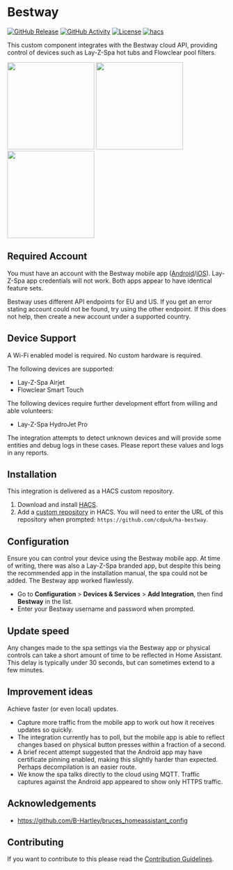 # Bestway

[![GitHub Release][releases-shield]][releases]
[![GitHub Activity][commits-shield]][commits]
[![License][license-shield]](LICENSE)
[![hacs][hacsbadge]][hacs]

This custom component integrates with the Bestway cloud API, providing control of devices such as Lay-Z-Spa hot tubs and Flowclear pool filters.

<p float="left">
  <img src="images/demo-thermostat.png" width="200" />
  <img src="images/demo-controls.png" width="200" />
  <img src="images/demo-diagnostic.png" width="200" />
</p>

## Required Account

You must have an account with the Bestway mobile app ([Android][bestway-android]/[iOS][bestway-ios]). Lay-Z-Spa app credentials will not work. Both apps appear to have identical feature sets.

Bestway uses different API endpoints for EU and US. If you get an error stating account could not be found, try using the other endpoint. If this does not help, then create a new account under a supported country.


## Device Support

A Wi-Fi enabled model is required. No custom hardware is required.

The following devices are supported:

* Lay-Z-Spa Airjet
* Flowclear Smart Touch

The following devices require further development effort from willing and able volunteers:

* Lay-Z-Spa HydroJet Pro

The integration attempts to detect unknown devices and will provide some entities and debug logs in these cases. Please report these values and logs in any reports.

## Installation

This integration is delivered as a HACS custom repository.

1. Download and install [HACS][hacs-download].
2. Add a [custom repository][hacs-custom] in HACS. You will need to enter the URL of this repository when prompted: `https://github.com/cdpuk/ha-bestway`.

## Configuration

Ensure you can control your device using the Bestway mobile app. At time of writing, there was also a Lay-Z-Spa branded app, but despite this being the recommended app in the installation manual, the spa could not be added. The Bestway app worked flawlessly.

* Go to **Configuration** > **Devices & Services** > **Add Integration**, then find **Bestway** in the list.
* Enter your Bestway username and password when prompted.

## Update speed

Any changes made to the spa settings via the Bestway app or physical controls can take a short amount of time to be reflected in Home Assistant. This delay is typically under 30 seconds, but can sometimes extend to a few minutes.

## Improvement ideas

Achieve faster (or even local) updates.
* Capture more traffic from the mobile app to work out how it receives updates so quickly.
* The integration currently has to poll, but the mobile app is able to reflect changes based on physical button presses within a fraction of a second.
* A brief recent attempt suggested that the Android app may have certificate pinning enabled, making this slightly harder than expected. Perhaps decompilation is an easier route.
* We know the spa talks directly to the cloud using MQTT. Traffic captures against the Android app appeared to show only HTTPS traffic.

## Acknowledgements

* https://github.com/B-Hartley/bruces_homeassistant_config

## Contributing

If you want to contribute to this please read the [Contribution Guidelines](CONTRIBUTING.md).

[commits-shield]: https://img.shields.io/github/commit-activity/y/cdpuk/ha-bestway.svg?style=for-the-badge
[commits]: https://github.com/cdpuk/ha-bestway/commits/main
[hacs]: https://github.com/custom-components/hacs
[hacsbadge]: https://img.shields.io/badge/HACS-Custom-orange.svg?style=for-the-badge
[license-shield]: https://img.shields.io/github/license/cdpuk/ha-bestway.svg?style=for-the-badge
[releases-shield]: https://img.shields.io/github/release/cdpuk/ha-bestway.svg?style=for-the-badge
[releases]: https://github.com/cdpuk/ha-bestway/releases
[hacs-download]: https://hacs.xyz/docs/setup/download
[hacs-custom]: https://hacs.xyz/docs/faq/custom_repositories
[bestway-android]: https://play.google.com/store/apps/details?id=com.layzspa.smartHome
[bestway-ios]: https://apps.apple.com/us/app/bestway-smart-hub/id1456731336